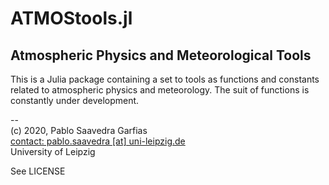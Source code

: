# ATMOStools.jl
## Atmospheric Physics and Meteorological Tools

This is a Julia package containing a set to tools as functions and constants related to atmospheric physics and meteorology.
The suit of functions is constantly under development.

--<br>
(c) 2020, Pablo Saavedra Garfias<br>
[contact: pablo.saavedra [at] uni-leipzig.de](mailto:pablo.saavedra@uni-leipzig.de)<br>
University of Leipzig<br>

See LICENSE
